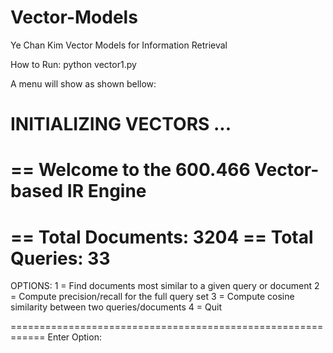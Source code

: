 # Vector-Models

Ye Chan Kim
Vector Models for Information Retrieval

How to Run:
python vector1.py

A menu will show as shown bellow:

INITIALIZING VECTORS ...
============================================================
==      Welcome to the 600.466 Vector-based IR Engine
==
==      Total Documents: 3204
==      Total Queries: 33
============================================================

OPTIONS:
  1 = Find documents most similar to a given query or document
  2 = Compute precision/recall for the full query set
  3 = Compute cosine similarity between two queries/documents
  4 = Quit

============================================================
Enter Option:

